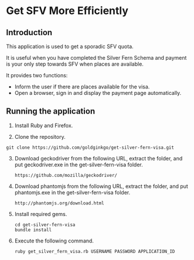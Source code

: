 # Get SFV More Efficiently

## Introduction
This application is used to get a sporadic SFV quota.

It is useful when you have completed the Silver Fern Schema
and payment is your only step towards SFV when places are available.

It provides two functions:
  - Inform the user if there are places available for the visa.
  - Open a browser, sign in and display the payment page automatically.

## Running the application
1. Install Ruby and Firefox.

2. Clone the repository.

  ```
  git clone https://github.com/goldginkgo/get-silver-fern-visa.git
  ```

3. Download geckodriver from the following URL, extract the folder,
   and put geckodriver.exe in the get-silver-fern-visa folder.
   ```
   https://github.com/mozilla/geckodriver/
   ```

4. Download phantomjs from the following URL, extract the folder,
   and put phantomjs.exe in the get-silver-fern-visa folder.
   ```
   http://phantomjs.org/download.html
   ```

5. Install required gems.
   ```
   cd get-silver-fern-visa
   bundle install
   ```

6. Execute the following command.
   ```
   ruby get_silver_fern_visa.rb USERNAME PASSWORD APPLICATION_ID
   ```
